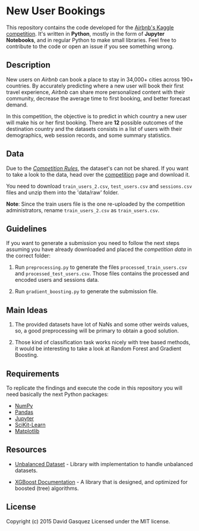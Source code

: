 New User Bookings
=================

This repository contains the code developed for the [Airbnb's Kaggle
competition][competition]. It's written in **Python**, mostly in the form
of **Jupyter Notebooks**, and in regular Python to make small libraries.
Feel free to contribute to the code or open an issue if you see something wrong.

[competition]: https://www.kaggle.com/c/airbnb-recruiting-new-user-bookings


Description
-----------

New users on *Airbnb* can book a place to stay in 34,000+ cities across 190+
countries. By accurately predicting where a new user will book their first
travel experience, *Airbnb* can share more personalized content with their
community, decrease the average time to first booking, and better forecast
demand.

In this competition, the objective is to predict in which country a new user
will make his or her first booking. There are **12** possible outcomes of the
destination country and the datasets consists in a list of users with their
demographics, web session records, and some summary statistics.

Data
----

Due to the [*Competition Rules*][rules], the dataset's can not be shared. If
you want to take a look to the data, head over the [competition][competition]
page and download it.

You need to download `train_users_2.csv`, `test_users.csv` and `sessions.csv`
files and unzip them into the 'data/raw' folder.

**Note**: Since the train users file is the one re-uploaded by the competition
administrators, rename `train_users_2.csv` as `train_users.csv`.

[rules]: https://www.kaggle.com/c/airbnb-recruiting-new-user-bookings/rules

Guidelines
----------

If you want to generate a submission you need to follow the next steps assuming
you have already downloaded and placed the *competition data* in the correct
folder:

1. Run `preprocessing.py` to generate the files `processed_train_users.csv` and
`processed_test_users.csv`. Those files contains the processed and encoded users
and sessions data.

2. Run `gradient_boosting.py` to generate the submission file.

Main Ideas
----------

1. The provided datasets have lot of NaNs and some other weirds values, so, a
good preprocessing will be primary to obtain a good solution.

2. Those kind of classification task works nicely with tree based methods, it
would be interesting to take a look at Random Forest and Gradient Boosting.

Requirements
------------
To replicate the findings and execute the code in this repository you will need
basically the next Python packages:

- [NumPy](http://www.numpy.org/)
- [Pandas](http://pandas.pydata.org/)
- [Jupyter](http://jupyter.org/)
- [SciKit-Learn](http://scikit-learn.org/stable/)
- [Matplotlib](http://matplotlib.org/)

Resources
---------

- [Unbalanced Dataset](https://github.com/fmfn/UnbalancedDataset) - Library with
implementation to handle unbalanced datasets.

- [XGBoost Documentation](https://xgboost.readthedocs.org) - A library that is
designed, and optimized for boosted (tree) algorithms.

License
-------

Copyright (c) 2015 David Gasquez
Licensed under the MIT license.
